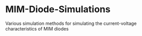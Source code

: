 # MIM-Diode-Simulations
Various simulation methods for simulating the current-voltage characteristics of MIM diodes
